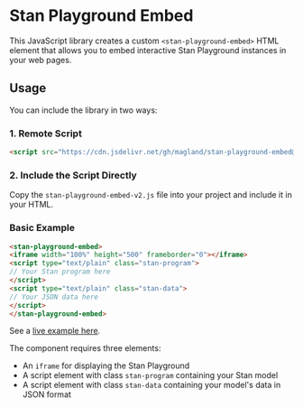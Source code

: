 # Stan Playground Embed

This JavaScript library creates a custom `<stan-playground-embed>` HTML element that allows you to embed interactive Stan Playground instances in your web pages.

## Usage

You can include the library in two ways:

### 1. Remote Script
```html
<script src="https://cdn.jsdelivr.net/gh/magland/stan-playground-embed@main/stan-playground-embed-v2.js"></script>
```

### 2. Include the Script Directly
Copy the `stan-playground-embed-v2.js` file into your project and include it in your HTML.

### Basic Example
```html
<stan-playground-embed>
<iframe width="100%" height="500" frameborder="0"></iframe>
<script type="text/plain" class="stan-program">
// Your Stan program here
</script>
<script type="text/plain" class="stan-data">
// Your JSON data here
</script>
</stan-playground-embed>
```

See a [live example here](https://magland.github.io/stan-playground-embed/stan-playground-embed-example-remote-script).

The component requires three elements:
- An `iframe` for displaying the Stan Playground
- A script element with class `stan-program` containing your Stan model
- A script element with class `stan-data` containing your model's data in JSON format
